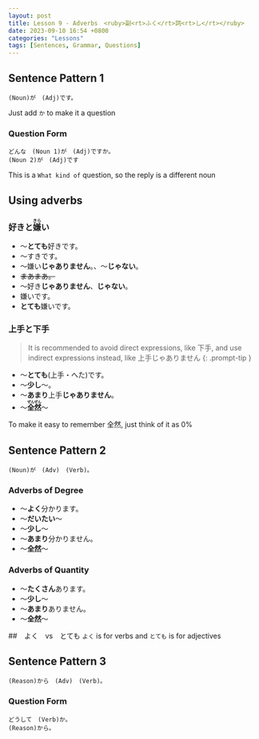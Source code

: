 ```yaml
---
layout: post
title: Lesson 9 - Adverbs　<ruby>副<rt>ふく</rt>詞<rt>し</rt></ruby>
date: 2023-09-10 16:54 +0800
categories: "Lessons"
tags: [Sentences, Grammar, Questions]
---
```


## Sentence Pattern 1
```
(Noun)が　(Adj)です。
```
Just add `か` to make it a question

### Question Form 
```
どんな　(Noun 1)が　(Adj)ですか。
(Noun 2)が　(Adj)です
```
This is a `What kind of` question, so the reply is a different noun

## Using adverbs

### 好きと<ruby>嫌<rt>きら</rt>い</ruby>
* 〜**とても**好きです。
* 〜すきです。
* 〜嫌い**じゃありません**。、〜**じゃない**。
* ~~まあまあ。~~
* 〜好き**じゃありません**、**じゃない**。
* 嫌いです。
* **とても**嫌いです。

### 上手と下手
> It is recommended to avoid direct expressions, like 下手, and use indirect expressions instead, like 上手じゃありません
{: .prompt-tip }

* 〜**とても**(上手・へた)です。
* 〜**少し**〜。
* 〜**あまり**上手**じゃありません**。
* 〜**<ruby>全然<rt>ぜんぜん</rt></ruby>**〜

To make it easy to remeｍber 全然, just think of it as 0%

## Sentence Pattern 2
```
(Noun)が　(Adv)　(Verb)。
```

### Adverbs of Degree
* 〜**よく**分かります。
* 〜**だいたい**〜
* 〜**少し**〜
* 〜**あまり**分かりません。
* 〜**全然**〜

### Adverbs of Quantity
* 〜**たくさん**あります。
* 〜**少し**〜
* 〜**あまり**ありません。
* 〜**全然**〜

##　よく　vs　とても
`よく` is for verbs and `とても` is for adjectives

## Sentence Pattern 3
```
(Reason)から　(Adv)　(Verb)。
```

### Question Form
```
どうして　(Verb)か。
(Reason)から。
```
